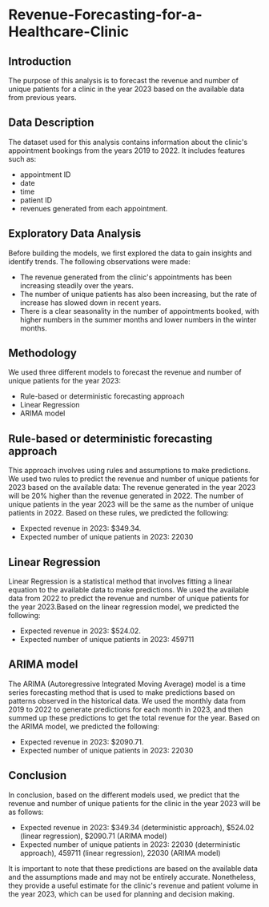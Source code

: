 # Revenue-Forecasting-for-a-Healthcare-Clinic

## Introduction 
The purpose of this analysis is to forecast the revenue and number of unique patients for a clinic in the year 2023 based on the available data from previous years.

## Data Description
The dataset used for this analysis contains information about the clinic's appointment bookings from the years 2019 to 2022. It includes features such as:
* appointment ID 
* date 
* time 
* patient ID 
* revenues generated from each appointment.

## Exploratory Data Analysis
Before building the models, we first explored the data to gain insights and identify trends. The following observations were made:
* The revenue generated from the clinic's appointments has been increasing steadily over the years.
* The number of unique patients has also been increasing, but the rate of increase has slowed down in recent years.
* There is a clear seasonality in the number of appointments booked, with higher numbers in the summer months and lower numbers in the winter months.

## Methodology
We used three different models to forecast the revenue and number of unique patients for the year 2023:
* Rule-based or deterministic forecasting approach
* Linear Regression
* ARIMA model

## Rule-based or deterministic forecasting approach
This approach involves using rules and assumptions to make predictions. We used two rules to predict the revenue and number of unique patients for 2023 based on the available data:
The revenue generated in the year 2023 will be 20% higher than the revenue generated in 2022.
The number of unique patients in the year 2023 will be the same as the number of unique patients in 2022.
Based on these rules, we predicted the following:

* Expected revenue in 2023: $349.34.
* Expected number of unique patients in 2023: 22030

## Linear Regression
Linear Regression is a statistical method that involves fitting a linear equation to the available data to make predictions. We used the available data from 2022 to predict the revenue and number of unique patients for the year 2023.Based on the linear regression model, we predicted the following:

* Expected revenue in 2023: $524.02.
* Expected number of unique patients in 2023: 459711

## ARIMA model
The ARIMA (Autoregressive Integrated Moving Average) model is a time series forecasting method that is used to make predictions based on patterns observed in the historical data. We used the monthly data from 2019 to 2022 to generate predictions for each month in 2023, and then summed up these predictions to get the total revenue for the year. Based on the ARIMA model, we predicted the following:
* Expected revenue in 2023: $2090.71.
* Expected number of unique patients in 2023: 22030

## Conclusion
In conclusion, based on the different models used, we predict that the revenue and number of unique patients for the clinic in the year 2023 will be as follows:

* Expected revenue in 2023: $349.34 (deterministic approach), $524.02 (linear regression), $2090.71 (ARIMA model)
* Expected number of unique patients in 2023: 22030 (deterministic approach), 459711 (linear regression), 22030 (ARIMA model)

It is important to note that these predictions are based on the available data and the assumptions made and may not be entirely accurate. Nonetheless, they provide a useful estimate for the clinic's revenue and patient volume in the year 2023, which can be used for planning and decision making.

